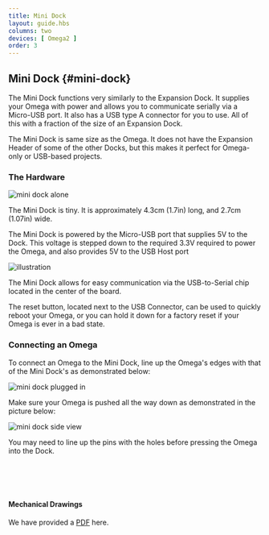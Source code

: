 ```yaml
---
title: Mini Dock
layout: guide.hbs
columns: two
devices: [ Omega2 ]
order: 3
---
```




## Mini Dock {#mini-dock}

<!-- [//]: # (Brief overview on the expansion dock and what it's used for (usb connection, power omega). Highlight it's size and how it's useful) -->
<!-- [//]: # (for Omega-only projects or USB-based projects.) -->

The Mini Dock functions very similarly to the Expansion Dock. It supplies your Omega with power and allows you to communicate serially via a Micro-USB port. It also has a USB type A connector for you to use. All of this with a fraction of the size of an Expansion Dock.

The Mini Dock is same size as the Omega. It does not have the Expansion Header of some of the other Docks, but this makes it perfect for Omega-only or USB-based projects.

### The Hardware

<!-- [//]: # (Picture of mini dock with important bits highlighted like usb port, how to plug in the Omega, power switch (which direction is ON?).) -->
<!-- [//]: # (Maybe in depth discussion of various pieces, like USB to serial chip. People like that.) -->
<!-- [//]: # (Refer to current Power Dock Expansion doc for more info) -->

![mini dock alone](https://raw.githubusercontent.com/OnionIoT/Onion-Docs/master/Omega2/Documentation/Hardware-Overview/img/mini-dock-alone.JPG)


The Mini Dock is tiny. It is approximately 4.3cm (1.7in) long, and 2.7cm (1.07in) wide.

The Mini Dock is powered by the Micro-USB port that supplies 5V to the Dock. This voltage is stepped down to the required 3.3V required to power the Omega, and also provides 5V to the USB Host port

![illustration](https://raw.githubusercontent.com/OnionIoT/Onion-Docs/master/Omega2/Documentation/Hardware-Overview/img/mini-dock-illustration.png)


The Mini Dock allows for easy communication via the USB-to-Serial chip located in the center of the board.

The reset button, located next to the USB Connector, can be used to quickly reboot your Omega, or you can hold it down for a factory reset if your Omega is ever in a bad state.

### Connecting an Omega

<!-- [//]: # (picture guide on how to properly plug in an Omega) -->

To connect an Omega to the Mini Dock, line up the Omega's edges with that of the Mini Dock's as demonstrated below:

![mini dock plugged in](https://raw.githubusercontent.com/OnionIoT/Onion-Docs/master/Omega2/Documentation/Hardware-Overview/img/mini-dock-top-plugged-in.JPG)

Make sure your Omega is pushed all the way down as demonstrated in the picture below:


![mini dock side view](https://raw.githubusercontent.com/OnionIoT/Onion-Docs/master/Omega2/Documentation/Hardware-Overview/img/mini-dock-side-view.JPG)

You may need to line up the pins with the holes before pressing the Omega into the Dock.


<!-- #### The Mini Dock at a Glance -->

<!-- [//]: # (illustration with all of the key parts labelled - see https://wiki.onion.io/Tutorials/Expansions/Using-the-Power-Dock#the-hardware_the-power-dock-at-a-glance for an example) -->


<!-- Micro USB Port -->
```{r child = '../shared/Hardware-Overview-Component-1-Micro-USB-Port.md'}
```

<!-- USB-to-Serial -->
```{r child = '../shared/Hardware-Overview-Component-2-USB-to-Serial.md'}
```

<!-- USB-to-Serial -->
```{r child = '../shared/Hardware-Overview-Component-4-Power-Switch.md'}
```

<!-- Reset Button -->
```{r child = '../shared/Hardware-Overview-Component-0-Reset-Button.md'}
```

<!-- USB Port -->
```{r child = '../shared/Hardware-Overview-Component-5-Omega-USB-Port.md'}
```

#### Mechanical Drawings

<!-- [//]: # (insert gabe's dope mechanical drawings) -->

We have provided a [PDF](https://raw.githubusercontent.com/OnionIoT/wiki/master/Documentation/Hardware/Technical-Drawings/MINI_DOCK_DRAWING.pdf) here.


<!-- [//]: # (LATER: Add using the dock:) -->
<!-- [//]: # ( - usb storage ) -->
<!-- [//]: # ( - controlling a usb serial device) -->
